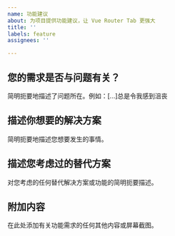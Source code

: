 ```yaml
---
name: 功能建议
about: 为项目提供功能建议，让 Vue Router Tab 更强大
title: ''
labels: feature
assignees: ''

---
```


## 您的需求是否与问题有关？
简明扼要地描述了问题所在。例如：[...]总是令我感到沮丧

## 描述你想要的解决方案
简明扼要地描述您想要发生的事情。

## 描述您考虑过的替代方案
对您考虑的任何替代解决方案或功能的简明扼要描述。

## 附加内容
在此处添加有关功能需求的任何其他内容或屏幕截图。
